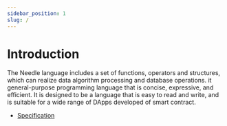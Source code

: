 ```yaml
---
sidebar_position: 1
slug: /
---
```


# Introduction

The Needle language includes a set of functions, operators and structures, which can realize data algorithm processing and database operations. it general-purpose programming language that is concise, expressive, and efficient. It is designed to be a language that is easy to read and write, and is suitable for a wide range of DApps developed of smart contract.

- [Specification](/needle/spec.md)
